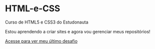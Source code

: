 # HTML-e-CSS
 Curso de HTML5 e CSS3 do Estudonauta

 Estou aprendendo a criar sites e agora vou gerenciar meus repositórios!


<a href="https://brunobusarello.github.io/HTML-e-CSS/Desafios/010/android.html">Acesse para ver meu último desafio</a>